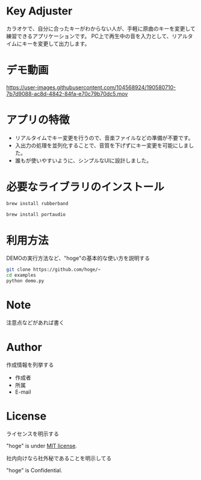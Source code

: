 # Key Adjuster
 
カラオケで、自分に合ったキーがわからない人が、手軽に原曲のキーを変更して練習できるアプリケーションです。
PC上で再生中の音を入力として、リアルタイムにキーを変更して出力します。
 
# デモ動画

https://user-images.githubusercontent.com/104568924/190580710-7b7d9088-ac8d-4842-84fa-e70c79b70dc5.mov

 
# アプリの特徴
 
* リアルタイムでキー変更を行うので、音楽ファイルなどの準備が不要です。
* 入出力の処理を並列化することで、音質を下げずにキー変更を可能にしました。
* 誰もが使いやすいように、シンプルなUIに設計しました。
 
 
# 必要なライブラリのインストール
 
```bash
brew install rubberband

brew install portaudio 
```
 
# 利用方法
 
DEMOの実行方法など、"hoge"の基本的な使い方を説明する
 
```bash
git clone https://github.com/hoge/~
cd examples
python demo.py
```
 
# Note
 
注意点などがあれば書く
 
# Author
 
作成情報を列挙する
 
* 作成者
* 所属
* E-mail
 
# License
ライセンスを明示する
 
"hoge" is under [MIT license](https://en.wikipedia.org/wiki/MIT_License).
 
社内向けなら社外秘であることを明示してる
 
"hoge" is Confidential.
